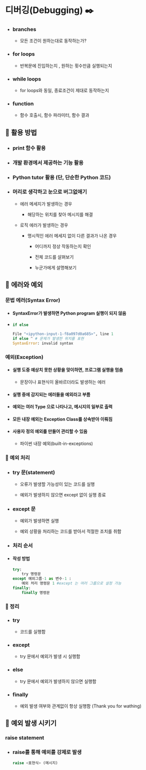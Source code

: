# 디버깅(Debugging) ✒️

- ### branches
  
  - 모든 조건이 원하는대로 동작하는가?

- ### for loops
  
  - 반복문에 진입하는지 , 원하는 횟수만큼 실행되는지

- ### while loops
  
  - for loops와 동일, 종료조건이 제대로 동작하는지

- ### function
  
  - 함수 호출시, 함수 파라미터, 함수 결과

## 📌 활용 방법

- ### print 함수 활용

- ### 개발 환경에서 제공하는 기능 활용

- ### Python tutor 활용 (단, 단순한 Python 코드)

- ### 머리로 생각하고 눈으로 버그없애기
  
  - 에러 메세지가 발생하는 경우
    
    - 해당하는 위치를 찾아 메시지를 해결
  
  - 로직 에러가 발생하는 경우
    
    - 명시적인 에러 메세지 없이 다른 결과가 나온 경우
      
      - 어디까지 정상 작동하는지 확인 
      
      - 전체 코드를 살펴보기
      
      - 누군가에게 설명해보기

## 📌 에러와 예외

### 문법 에러(Syntax Error)

- #### SyntaxError가 발생하면 Python program 실행이 되지 않음

- ```python
  if else
  
  File "<ipython-input-1-f8a097d0a685>", line 1
  if else ^ # 문제가 발생한 위치를 표현
  SyntaxError: invalid syntax
  ```

### 예외(Exception)

- #### 실행 도중 예상치 못한 상황을 맞이하면, 프로그램 실행을 멈춤
  
  - 문장이나 표현식이 올바르더라도 발생하는 에러

- #### 실행 중에 감지되는 에러들을 예외라고 부름

- #### 예외는 여러 Type 으로 나타나고, 메시지의 일부로 출력

- #### 모든 내장 예외는 Exception Class를 상속받아 이뤄짐

- #### 사용자 정의 예외를 만들어 관리할 수 있음
  
  - 파이썬 내장 예외(built-in-exceptions)
    

### 📌 예외 처리

- ### try 문(statement)
  
  - 오류가 발생할 가능성이 있는 코드를 실행
  
  - 예외가 발생하지 않으면 except 없이 실행 종료

- ### except 문
  
  - 예외가 발생하면 실행
  
  - 예외 상황을 처리하는 코드를 받아서 적절한 조치를 취함

- ### 처리 순서



- #### 작성 방법
  
  ```python
  try:
      try 명령문
  except 예외그룹-1 as 변수-1 :
      예외 처리 명령문 1 #except 는 여러 그룹으로 설정 가능
  finally:
      finally 명령문
  ```

### 📌 정리

- ### try
  
  - 코드를 실행함

- ### except
  
  - try 문에서 예외가 발생 시 실행함

- ### else
  
  - try 문에서 예외가 발생하지 않으면 실행함

- ### finally
  
  - 예외 발생 여부와 관계없이 항상 실행함 (Thank you for wathing)

## 📌 예외 발생 시키기

### raise statement

- ### raise를 통해 예외를 강제로 발생
  
  ```python
  raise <표현식> (메시지)
  ```
